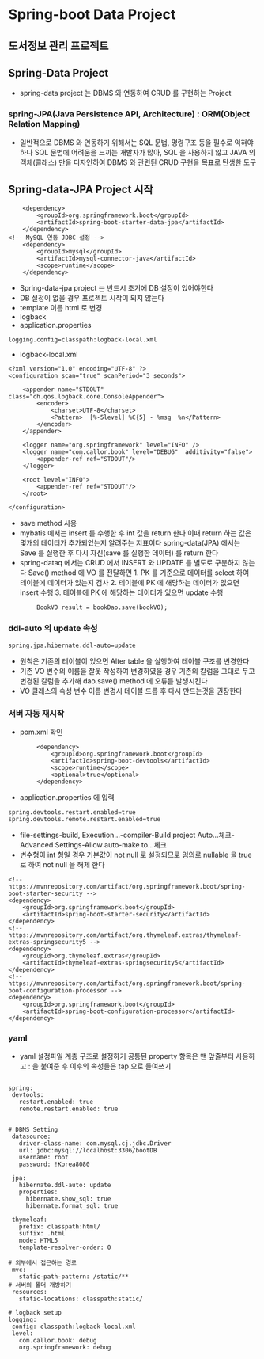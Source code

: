 # Spring-boot Data Project
## 도서정보 관리 프로젝트

## Spring-Data Project
* spring-data project 는 DBMS 와 연동하여 CRUD 를 구현하는 Project

### spring-JPA(Java Persistence API, Architecture) : ORM(Object Relation Mapping)
* 일반적으로 DBMS 와 연동하기 위해서는 SQL 문법, 명령구조 등을 필수로 익혀야 하나
SQL 문법에 어려움을 느끼는 개발자가 많아, SQL 을 사용하지 않고 JAVA 의 객체(클래스) 만을 
디자인하여 DBMS 와 관련된 CRUD 구현을 목표로 탄생한 도구

## Spring-data-JPA Project 시작
```
    <dependency>
        <groupId>org.springframework.boot</groupId>
        <artifactId>spring-boot-starter-data-jpa</artifactId>
    </dependency>
<!-- MySQL 연동 JDBC 설정 -->
	<dependency>
		<groupId>mysql</groupId>
		<artifactId>mysql-connector-java</artifactId>
		<scope>runtime</scope>
	</dependency>
```
* Spring-data-jpa project 는 반드시 초기에 DB 설정이 있어야한다
* DB 설정이 없을 경우 프로젝트 시작이 되지 않는다
* template 이름 html 로 변경
* logback
* application.properties
```
logging.config=classpath:logback-local.xml
```
* logback-local.xml
```
<?xml version="1.0" encoding="UTF-8" ?>
<configuration scan="true" scanPeriod="3 seconds">

    <appender name="STDOUT" class="ch.qos.logback.core.ConsoleAppender">
        <encoder>
            <charset>UTF-8</charset>
            <Pattern>  [%-5level] %C{5} - %msg  %n</Pattern>
        </encoder>
    </appender>

    <logger name="org.springframework" level="INFO" />
    <logger name="com.callor.book" level="DEBUG"  additivity="false">
        <appender-ref ref="STDOUT"/>
    </logger>

    <root level="INFO">
        <appender-ref ref="STDOUT"/>
    </root>

</configuration>
```
* save method 사용
* mybatis 에서는 insert 를 수행한 후 int 값을 return 한다
이때 return 하는 값은 몇개의 데이터가 추가되었는지 알려주는 지표이다
spring-data(JPA) 에서는 Save 를 실행한 후
다시 자신(save 를 실행한 데이터) 를 return 한다
* spring-dataq 에서는 CRUD 에서 INSERT 와 UPDATE 를 별도로 구분하지 않는다
Save() method 에 VO 를 전달하면
                1. PK 를 기준으로 데이터를 select 하여 테이블에 데이터가 있는지 검사
                2. 테이블에 PK 에 해당하는 데이터가 없으면 insert 수행
                3. 테이블에 PK 에 해당하는 데이터가 있으면 update 수행

```
        BookVO result = bookDao.save(bookVO);
```

### ddl-auto 의 update 속성
```
spring.jpa.hibernate.ddl-auto=update
```
* 원칙은 기존의 테이블이 있으면 Alter table 을 실행하여 테이블 구조를 변경한다
* 기존 VO 변수의 이름을 잘못 작성하여 변경하였을 경우 기존의 칼럼을 그대로 두고 
변경된 칼럼을 추가해 dao.save() method 에 오류를 발생시킨다
* VO 클래스의 속성 변수 이름 변경시 테이블 드롭 후 다시 만드는것을 권장한다

### 서버 자동 재시작
* pom.xml 확인
```
		<dependency>
			<groupId>org.springframework.boot</groupId>
			<artifactId>spring-boot-devtools</artifactId>
			<scope>runtime</scope>
			<optional>true</optional>
		</dependency>
```
* application.properties 에 입력
```
spring.devtools.restart.enabled=true
spring.devtools.remote.restart.enabled=true
```
* file-settings-build, Execution...-compiler-Build project Auto...체크-Advanced Settings-Allow auto-make to...체크
* 변수형이 int 형일 경우
  기본값이 not null 로 설정되므로
  임의로 nullable 을 true 로 하여 not null 을 해제 한다

```
<!-- https://mvnrepository.com/artifact/org.springframework.boot/spring-boot-starter-security -->
<dependency>
    <groupId>org.springframework.boot</groupId>
    <artifactId>spring-boot-starter-security</artifactId>
</dependency>
<!-- https://mvnrepository.com/artifact/org.thymeleaf.extras/thymeleaf-extras-springsecurity5 -->
<dependency>
    <groupId>org.thymeleaf.extras</groupId>
    <artifactId>thymeleaf-extras-springsecurity5</artifactId>
</dependency>
<!-- https://mvnrepository.com/artifact/org.springframework.boot/spring-boot-configuration-processor -->
<dependency>
    <groupId>org.springframework.boot</groupId>
    <artifactId>spring-boot-configuration-processor</artifactId>
</dependency>

```

### yaml
* yaml 설정파일
 계층 구조로 설정하기
 공통된 property 항목은 맨 앞줄부터 사용하고
: 을 붙여준 후 이후의 속성들은 tap 으로 들여쓰기

 ```

spring:
  devtools:
    restart.enabled: true
    remote.restart.enabled: true


# DBMS Setting
  datasource:
    driver-class-name: com.mysql.cj.jdbc.Driver
    url: jdbc:mysql://localhost:3306/bootDB
    username: root
    password: !Korea8080

  jpa:
    hibernate.ddl-auto: update
    properties:
      hibernate.show_sql: true
      hibernate.format_sql: true

  thymeleaf:
    prefix: classpath:html/
    suffix: .html
    mode: HTML5
    template-resolver-order: 0

# 외부에서 접근하는 경로
  mvc:
    static-path-pattern: /static/**
# 서버의 폴더 개방하기
  resources:
    static-locations: classpath:static/

# logback setup
logging:
  config: classpath:logback-local.xml
  level:
    com.callor.book: debug
    org.springframework: debug
```

